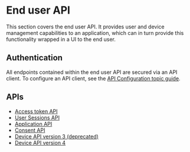 # End user API

This section covers the end user API. It provides user and device management capabilities to an application, which can in turn provide this functionality 
wrapped in a UI to the end user.

## Authentication

All endpoints contained within the end user API are secured via an API client. To configure an API client, see the [API Configuration topic guide](../../topics/technical-app-management/api-configuration/api-configuration.md).

## APIs

* [Access token API](access-token.md)
* [User Sessions API](session.md)
* [Application API](application.md)
* [Consent API](consent.md)
* [Device API version 3 (deprecated)](device-v3.md)
* [Device API version 4](device-v4.md)
